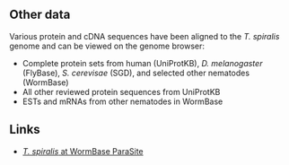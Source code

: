 >>
Other data
----------

Various protein and cDNA sequences have been aligned to the *T.
spiralis* genome and can be viewed on the genome browser:

-   Complete protein sets from human (UniProtKB), *D. melanogaster*
    (FlyBase), *S. cerevisae* (SGD), and selected other nematodes
    (WormBase)
-   All other reviewed protein sequences from UniProtKB
-   ESTs and mRNAs from other nematodes in WormBase

Links
--------

-   [*T. spiralis* at WormBase
    ParaSite](https://parasite.wormbase.org/Trichinella_spiralis_prjna12603)

